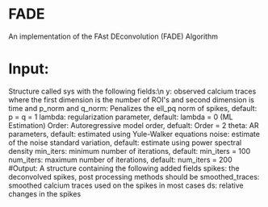 # FADE
An implementation of the FAst DEconvolution (FADE) Algorithm
# Input: 
  Structure called sys with the following fields:\n
        y: observed calcium traces where the first dimension is the number of ROI's and
        second dimension is time and
        p_norm and q_norm: Penalizes the ell_pq norm of spikes, default: p = q = 1
        lambda: regularization parameter, default: lambda = 0 (ML Estimation)
        Order: Autoregressive model order, defualt: Order = 2
        theta: AR parameters, default: estimated using Yule-Walker equations
        noise: estimate of the noise standard variation, default:
        estimate using power spectral density
        min_iters: minimum number of iterations, default: min_iters = 100
        num_iters: maximum number of iterations, default: num_iters = 200
 #Output: 
 A structure containing the following added fields
        spikes: the deconvolved spikes, post processing methods should be
        smoothed_traces: smoothed calcium traces
        used on the spikes in most cases
        ds: relative changes in the spikes  
